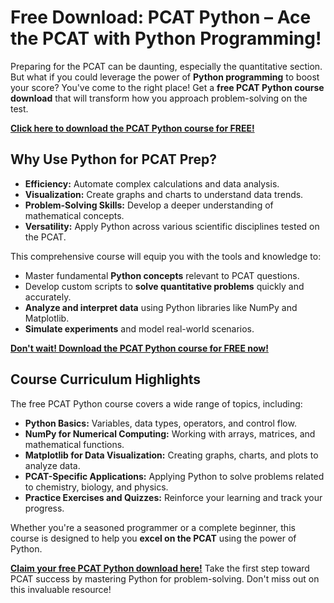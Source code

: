 # Free Download: PCAT Python – Ace the PCAT with Python Programming!

Preparing for the PCAT can be daunting, especially the quantitative section. But what if you could leverage the power of **Python programming** to boost your score? You've come to the right place! Get a **free PCAT Python course download** that will transform how you approach problem-solving on the test.

[**Click here to download the PCAT Python course for FREE!**](https://udemywork.com/pcat-python)

## Why Use Python for PCAT Prep?

*   **Efficiency:** Automate complex calculations and data analysis.
*   **Visualization:** Create graphs and charts to understand data trends.
*   **Problem-Solving Skills:** Develop a deeper understanding of mathematical concepts.
*   **Versatility:** Apply Python across various scientific disciplines tested on the PCAT.

This comprehensive course will equip you with the tools and knowledge to:

*   Master fundamental **Python concepts** relevant to PCAT questions.
*   Develop custom scripts to **solve quantitative problems** quickly and accurately.
*   **Analyze and interpret data** using Python libraries like NumPy and Matplotlib.
*   **Simulate experiments** and model real-world scenarios.

[**Don't wait! Download the PCAT Python course for FREE now!**](https://udemywork.com/pcat-python)

## Course Curriculum Highlights

The free PCAT Python course covers a wide range of topics, including:

*   **Python Basics:** Variables, data types, operators, and control flow.
*   **NumPy for Numerical Computing:** Working with arrays, matrices, and mathematical functions.
*   **Matplotlib for Data Visualization:** Creating graphs, charts, and plots to analyze data.
*   **PCAT-Specific Applications:** Applying Python to solve problems related to chemistry, biology, and physics.
*   **Practice Exercises and Quizzes:** Reinforce your learning and track your progress.

Whether you're a seasoned programmer or a complete beginner, this course is designed to help you **excel on the PCAT** using the power of Python.

[**Claim your free PCAT Python download here!**](https://udemywork.com/pcat-python) Take the first step toward PCAT success by mastering Python for problem-solving. Don't miss out on this invaluable resource!
